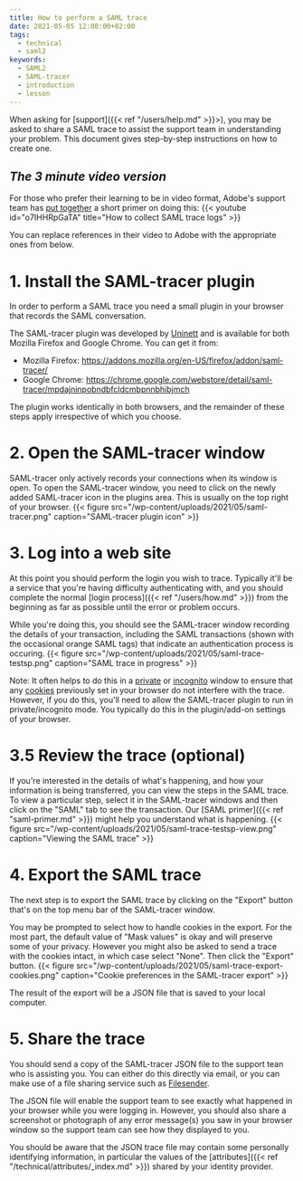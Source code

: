 ```yaml
---
title: How to perform a SAML trace
date: 2021-05-05 12:00:00+02:00
tags:
  - technical
  - saml2
keywords:
  - SAML2
  - SAML-tracer
  - introduction
  - lesson
---
```


When asking for [support]({{< ref "/users/help.md" >}}>), you may be asked to share a SAML trace to assist the support team in understanding your problem. This document gives step-by-step instructions on how to create one.
<!--more-->

## _The 3 minute video version_

For those who prefer their learning to be in video format, Adobe's support team has [put together](https://helpx.adobe.com/enterprise/kb/perform-a-saml-trace.html) a short primer on doing this:
{{< youtube id="o7IHHRpGaTA" title="How to collect SAML trace logs" >}}

You can replace references in their video to Adobe with the appropriate ones from below.

# 1. Install the SAML-tracer plugin

In order to perform a SAML trace you need a small plugin in your browser that records the SAML conversation.

The SAML-tracer plugin was developed by [Uninett](https://www.uninett.no/en) and is available for both Mozilla Firefox and Google Chrome. You can get it from:

* Mozilla Firefox: https://addons.mozilla.org/en-US/firefox/addon/saml-tracer/
* Google Chrome: https://chrome.google.com/webstore/detail/saml-tracer/mpdajninpobndbfcldcmbpnnbhibjmch

The plugin works identically in both browsers, and the remainder of these steps apply irrespective of which you choose.

# 2. Open the SAML-tracer window

SAML-tracer only actively records your connections when its window is open. To open the SAML-tracer window, you need to click on the newly added SAML-tracer icon in the plugins area. This is usually on the top right of your browser.
{{< figure src="/wp-content/uploads/2021/05/saml-tracer.png" caption="SAML-tracer plugin icon" >}}

# 3. Log into a web site

At this point you should perform the login you wish to trace. Typically it'll be a service that you're having difficulty authenticating with, and you should complete the normal [login process]({{< ref "/users/how.md" >}}) from the beginning as far as possible until the error or problem occurs.

While you're doing this, you should see the SAML-tracer window recording the details of your transaction, including the SAML transactions (shown with the occasional orange SAML tags) that indicate an authentication process is occuring.
{{< figure src="/wp-content/uploads/2021/05/saml-trace-testsp.png" caption="SAML trace in progress" >}}

Note: It often helps to do this in a [private](https://support.mozilla.org/en-US/kb/private-browsing-use-firefox-without-history) or [incognito](https://support.google.com/chrome/answer/95464) window to ensure that any [cookies](https://iziko.safire.ac.za/module.php/safire/forgetme.php) previously set in your browser do not interfere with the trace. However, if you do this, you'll need to allow the SAML-tracer plugin to run in private/incognito mode. You typically do this in the plugin/add-on settings of your browser.

# 3.5 Review the trace (optional)

If you're interested in the details of what's happening, and how your information is being transferred, you can view the steps in the SAML trace. To view a particular step, select it in the SAML-tracer windows and then click on the "SAML" tab to see the transaction. Our [SAML primer]({{< ref "saml-primer.md" >}}) might help you understand what is happening.
{{< figure src="/wp-content/uploads/2021/05/saml-trace-testsp-view.png" caption="Viewing the SAML trace" >}}

# 4. Export the SAML trace

The next step is to export the SAML trace by clicking on the "Export" button that's on the top menu bar of the SAML-tracer window.

You may be prompted to select how to handle cookies in the export. For the most part, the default value of "Mask values" is okay and will preserve some of your privacy. However you might also be asked to send a trace with the cookies intact, in which case select "None". Then click the "Export" button.
{{< figure src="/wp-content/uploads/2021/05/saml-trace-export-cookies.png" caption="Cookie preferences in the SAML-tracer export" >}}

The result of the export will be a JSON file that is saved to your local computer.

# 5. Share the trace

You should send a copy of the SAML-tracer JSON file to the support tean who is assisting you. You can either do this directly via email, or you can make use of a file sharing service such as [Filesender](https://filesender.sanren.ac.za/).

The JSON file will enable the support team to see exactly what happened in your browser while you were logging in. However, you should also share a screenshot or photograph of any error message(s) you saw in your browser window so the support team can see how they displayed to you.

You should be aware that the JSON trace file may contain some personally identifying information, in particular the values of the [attributes]({{< ref "/technical/attributes/_index.md" >}}) shared by your identity provider.
